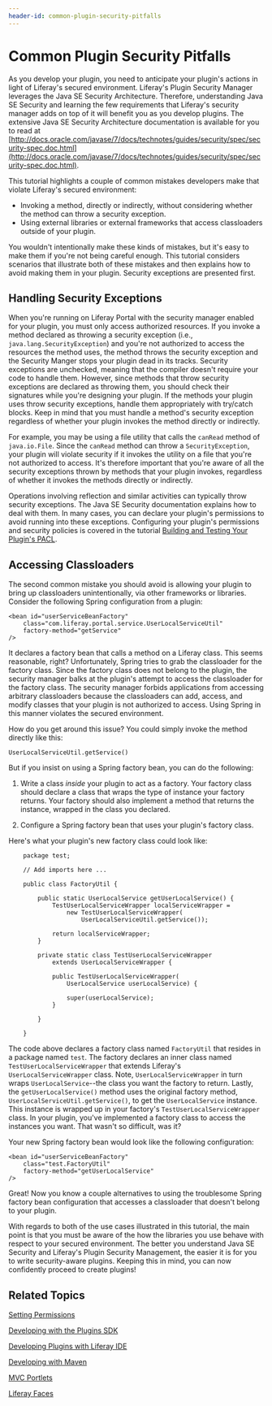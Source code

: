 ```yaml
---
header-id: common-plugin-security-pitfalls
---
```


# Common Plugin Security Pitfalls

As you develop your plugin, you need to anticipate your plugin's actions in 
light of Liferay's secured environment. Liferay's Plugin Security Manager 
leverages the Java SE Security Architecture. Therefore, understanding Java SE 
Security and learning the few requirements that Liferay's security manager adds 
on top of it will benefit you as you develop plugins. The extensive Java SE 
Security Architecture documentation is available for you to read at
[http://docs.oracle.com/javase/7/docs/technotes/guides/security/spec/security-spec.doc.html](http://docs.oracle.com/javase/7/docs/technotes/guides/security/spec/security-spec.doc.html).

This tutorial highlights a couple of common mistakes developers make that 
violate Liferay's secured environment: 

- Invoking a method, directly or indirectly, without considering whether the
  method can throw a security exception.
- Using external libraries or external frameworks that access classloaders
  outside of your plugin.  

You wouldn't intentionally make these kinds of mistakes, but it's easy to make 
them if you're not being careful enough. This tutorial considers scenarios that 
illustrate both of these mistakes and then explains how to avoid making them in 
your plugin. Security exceptions are presented first. 

## Handling Security Exceptions

When you're running on Liferay Portal with the security manager enabled for your
plugin, you must only access authorized resources. If you invoke a method 
declared as throwing a security exception (i.e., `java.lang.SecurityException`)
and you're not authorized to access the resources the method uses, the method
throws the security exception and the Security Manger stops your plugin dead in
its tracks. Security exceptions are unchecked, meaning that the compiler doesn't
require your code to handle them. However, since methods that throw security
exceptions are declared as throwing them, you should check their signatures
while you're designing your plugin. If the methods your plugin uses throw 
security exceptions, handle them appropriately with try/catch blocks. Keep in 
mind that you must handle a method's security exception regardless of whether
your plugin invokes the method directly or indirectly. 

For example, you may be using a file utility that calls the `canRead` method of 
`java.io.File`. Since the `canRead` method can throw a `SecurityException`,
your plugin will violate security if it invokes the utility on a file that
you're not authorized to access. It's therefore important that you're aware of 
all the security exceptions thrown by methods that your plugin invokes, regardless of
whether it invokes the methods directly or indirectly. 

Operations involving reflection and similar activities can typically throw 
security exceptions. The Java SE Security documentation explains how to deal 
with them. In many cases, you can declare your plugin's permissions to avoid
running into these exceptions. Configuring your plugin's permissions and
security policies is covered in the tutorial 
[Building and Testing Your Plugin's PACL](/docs/6-2/tutorials/-/knowledge_base/t/building-and-testing-your-plugins-pacl). 

## Accessing Classloaders

The second common mistake you should avoid is allowing your plugin to bring up
classloaders unintentionally, via other frameworks or libraries. Consider the
following Spring configuration from a plugin:

    <bean id="userServiceBeanFactory"
        class="com.liferay.portal.service.UserLocalServiceUtil"
        factory-method="getService"
    />

It declares a factory bean that calls a method on a Liferay class. This seems
reasonable, right? Unfortunately, Spring tries to grab the classloader for the
factory class. Since the factory class does not belong to the plugin, the
security manager balks at the plugin's attempt to access the classloader for the
factory class. The security manager forbids applications from accessing 
arbitrary classloaders because the classloaders can add, access, and modify 
classes that your plugin is not authorized to access. Using Spring in this 
manner violates the secured environment.

How do you get around this issue? You could simply invoke the method directly
like this: 

    UserLocalServiceUtil.getService()

But if you insist on using a Spring factory bean, you can do the following:

1. Write a class *inside* your plugin to act as a factory. Your factory class
   should declare a class that wraps the type of instance your factory returns.
   Your factory should also implement a method that returns the instance,
   wrapped in the class you declared. 

2. Configure a Spring factory bean that uses your plugin's factory class. 
    
Here's what your plugin's new factory class could look like:

        package test;
    
        // Add imports here ...
    
        public class FactoryUtil {
    
            public static UserLocalService getUserLocalService() {
                TestUserLocalServiceWrapper localServiceWrapper =
                    new TestUserLocalServiceWrapper(
                        UserLocalServiceUtil.getService());
    
                return localServiceWrapper;
            }
    
            private static class TestUserLocalServiceWrapper
                extends UserLocalServiceWrapper {
     
                public TestUserLocalServiceWrapper(
                    UserLocalService userLocalService) {

                    super(userLocalService);
                }
    
            }
    
        }

The code above declares a factory class named `FactoryUtil` that resides in a
package named `test`. The factory declares an inner class named
`TestUserLocalServiceWrapper` that extends Liferay's `UserLocalServiceWrapper`
class. Note, `UserLocalServiceWrapper` in turn wraps `UserLocalService`--the
class you want the factory to return. Lastly, the `getUserLocalService()` method
uses the original factory method, `UserLocalServiceUtil.getService()`, to get
the `UserLocalService` instance. This instance is wrapped up in your factory's
`TestUserLocalServiceWrapper` class. In your plugin, you've implemented a
factory class to access the instances you want. That wasn't so difficult, was
it? 

Your new Spring factory bean would look like the following configuration:

    <bean id="userServiceBeanFactory" 
        class="test.FactoryUtil"
        factory-method="getUserLocalService"
    />

Great! Now you know a couple alternatives to using the troublesome Spring
factory bean configuration that accesses a classloader that doesn't belong
to your plugin. 

With regards to both of the use cases illustrated in this tutorial, the main 
point is that you must be aware of the how the libraries you use behave with 
respect to your secured environment. The better you understand Java SE Security 
and Liferay's Plugin Security Management, the easier it is for you to write 
security-aware plugins. Keeping this in mind, you can now confidently proceed
to create plugins! 

## Related Topics

[Setting Permissions](/docs/6-2/tutorials/-/knowledge_base/t/setting-permissions)

[Developing with the Plugins SDK](/docs/6-2/tutorials/-/knowledge_base/t/plugins-sdk)

[Developing Plugins with Liferay IDE](/docs/6-2/tutorials/-/knowledge_base/t/liferay-ide)

[Developing with Maven](/docs/6-2/tutorials/-/knowledge_base/t/maven)

[MVC Portlets](/docs/6-2/tutorials/-/knowledge_base/t/developing-jsp-portlets-using-liferay-mvc)

[Liferay Faces](/docs/6-2/tutorials/-/knowledge_base/t/writing-a-jsf-application-using-liferay-faces)

